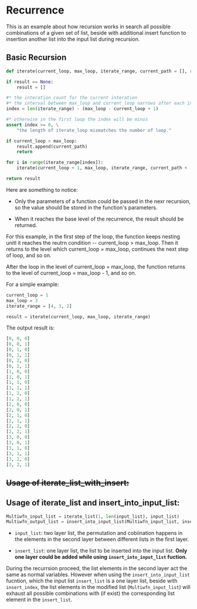 # Recurrence

This is an example about how recursion works in search all possible combinations of a given set of list, beside with additional insert function to insertion another list into the input list during recursion.

## Basic Recursion

```python
def iterate(current_loop, max_loop, iterate_range, current_path = [], result = None):

if result == None:
    result = []

#* the interation count for the current interation
#* the interval between max_loop and current_loop narrows after each interation
index = len(iterate_range) - (max_loop - current_loop + 1)

#* otherwise in the first loop the index will be minus
assert index >= 0, \
    "the length of iterate_loop mismatches the number of loop."

if current_loop > max_loop:
    result.append(current_path)
    return

for i in range(iterate_range[index]):
    iterate(current_loop + 1, max_loop, iterate_range, current_path + [i], result)

return result
```

Here are something to notice:

- Only the parameters of a function could be passed in the nexr recursion, so the value should be stored in the function's parameters.

- When it reaches the base level of the recurrence, the result should be returned. 

For this example, in the first step of the loop, the function keeps nesting unitl it reaches the reutrn condition -- current_loop > max_loop. Then it returns to the level which current_loop = max_loop, continues the next step of loop, and so on.

After the loop in the level of current_loop = max_loop, the function returns to the level of current_loop = max_loop - 1, and so on.

For a simple example:

```python
current_loop = 1
max_loop = 3
iterate_range = [4, 3, 2] 

result = iterate(current_loop, max_loop, iterate_range)
```

The output result is:
```python
[0, 0, 0]
[0, 0, 1]
[0, 1, 0]
[0, 1, 1]
[0, 2, 0]
[0, 2, 1]
[1, 0, 0]
[1, 0, 1]
[1, 1, 0]
[1, 1, 1]
[1, 2, 0]
[1, 2, 1]
[2, 0, 0]
[2, 0, 1]
[2, 1, 0]
[2, 1, 1]
[2, 2, 0]
[2, 2, 1]
[3, 0, 0]
[3, 0, 1]
[3, 1, 0]
[3, 1, 1]
[3, 2, 0]
[3, 2, 1]
```

## ~~Usage of iterate_list_with_insert:~~

## Usage of iterate_list and insert_into_input_list:

```python
Multiwfn_input_list = iterate_list(1, len(input_list), input_list)
Multiwfn_output_list = insert_into_input_list(Multiwfn_input_list, insert_index, insert_list)
```

- `input_list`: two layer list, the permutation and cobiination happens in the elements in the second layer between different lists in the first layer.

- `insert_list`: one layer list, the list to be inserted into the input list. **Only one layer could be added while using `insert_into_input_list` fuction.**

During the recurrsion proceed, the list elements in the second layer act the same as normal variables. However when using the `insert_into_input_list` fucntion, which the input list `insert_list` is a one layer list, beside with `insert_index`, the list elements in the modified list (`Multiwfn_input_list`) will exhaust all possible combinations with (if exist) the corresponding list element in the `insert_list`.



